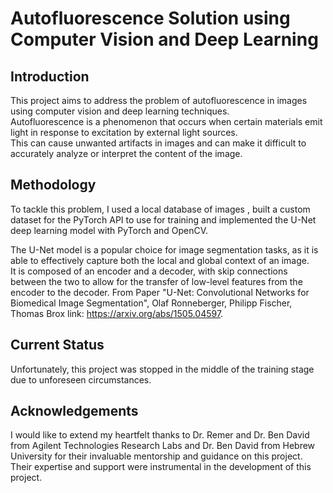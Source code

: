 # Autofluorescence Solution using Computer Vision and Deep Learning
## Introduction
This project aims to address the problem of autofluorescence in images using computer vision and deep learning techniques.  
Autofluorescence is a phenomenon that occurs when certain materials emit light in response to excitation by external light sources.  
This can cause unwanted artifacts in images and can make it difficult to accurately analyze or interpret the content of the image.

## Methodology
To tackle this problem, I used a local database of images , built a custom dataset for the PyTorch API to use for training and implemented the U-Net deep learning model with PyTorch and OpenCV.   

The U-Net model is a popular choice for image segmentation tasks, as it is able to effectively capture both the local and global context of an image.  
It is composed of an encoder and a decoder, with skip connections between the two to allow for the transfer of low-level features from the encoder to the decoder.
From Paper "U-Net: Convolutional Networks for Biomedical Image Segmentation", Olaf Ronneberger, Philipp Fischer, Thomas Brox link: https://arxiv.org/abs/1505.04597.  

## Current Status
Unfortunately, this project was stopped in the middle of the training stage due to unforeseen circumstances. 

## Acknowledgements
I would like to extend my heartfelt thanks to Dr. Remer and Dr. Ben David from Agilent Technologies Research Labs and Dr. Ben David from Hebrew University for their invaluable mentorship and guidance on this project.  
Their expertise and support were instrumental in the development of this project.




